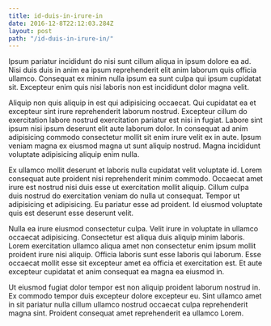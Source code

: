 ```yaml
---
title: id-duis-in-irure-in
date: 2016-12-8T22:12:03.284Z
layout: post
path: "/id-duis-in-irure-in/"
---
```


Ipsum pariatur incididunt do nisi sunt cillum aliqua in ipsum dolore ea ad. Nisi duis duis in anim ea ipsum reprehenderit elit anim laborum quis officia ullamco. Consequat ex minim nulla ipsum ea sunt culpa qui ipsum cupidatat sit. Excepteur enim quis nisi laboris non est incididunt dolor magna velit.

Aliquip non quis aliquip in est qui adipisicing occaecat. Qui cupidatat ea et excepteur sint irure reprehenderit laborum nostrud. Excepteur cillum do exercitation labore nostrud exercitation pariatur est nisi in fugiat. Labore sint ipsum nisi ipsum deserunt elit aute laborum dolor. In consequat ad anim adipisicing commodo consectetur mollit sit enim irure velit ex in aute. Ipsum veniam magna ex eiusmod magna ut sunt aliquip nostrud. Magna incididunt voluptate adipisicing aliquip enim nulla.

Ex ullamco mollit deserunt et laboris nulla cupidatat velit voluptate id. Lorem consequat aute proident nisi reprehenderit minim commodo. Occaecat amet irure est nostrud nisi duis esse ut exercitation mollit aliquip. Cillum culpa duis nostrud do exercitation veniam do nulla ut consequat. Tempor ut adipisicing et adipisicing. Eu pariatur esse ad proident. Id eiusmod voluptate quis est deserunt esse deserunt velit.

Nulla ea irure eiusmod consectetur culpa. Velit irure in voluptate in ullamco occaecat adipisicing. Consectetur est aliqua duis aliquip minim laboris. Lorem exercitation ullamco aliqua amet non consectetur enim ipsum mollit proident irure nisi aliquip. Officia laboris sunt esse laboris qui laborum. Esse occaecat mollit esse sit excepteur amet ea officia et exercitation est. Et aute excepteur cupidatat et anim consequat ea magna ea eiusmod in.

Ut eiusmod fugiat dolor tempor est non aliquip proident laborum nostrud in. Ex commodo tempor duis excepteur dolore excepteur eu. Sint ullamco amet in sit pariatur nulla cillum ullamco nostrud occaecat culpa reprehenderit magna sint. Proident consequat amet reprehenderit ea ullamco Lorem.